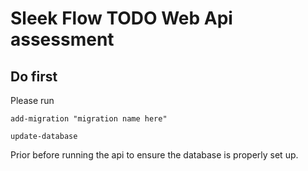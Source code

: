 # Sleek Flow TODO Web Api assessment

## Do first

Please run

```
add-migration "migration name here"

update-database
```

Prior before running the api to ensure the database is properly set up.
